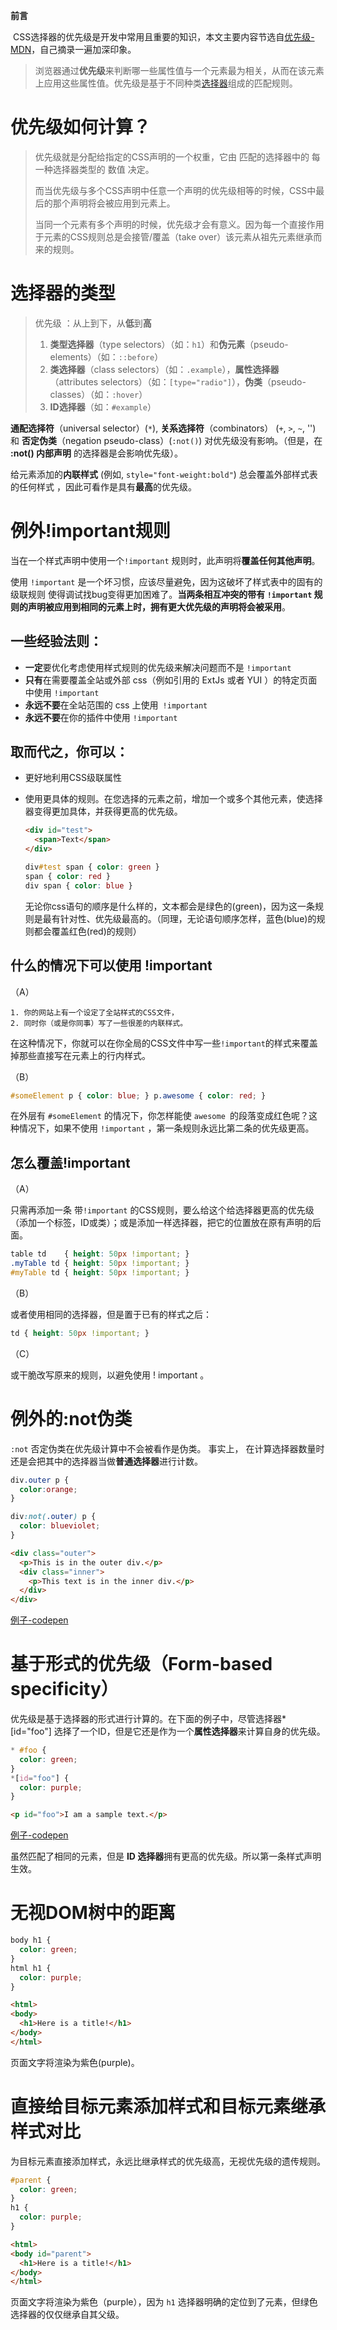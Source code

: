 **前言**

​	CSS选择器的优先级是开发中常用且重要的知识，本文主要内容节选自[优先级-MDN](https://developer.mozilla.org/zh-CN/docs/Web/CSS/Specificity)，自己摘录一遍加深印象。

>  	浏览器通过**优先级**来判断哪一些属性值与一个元素最为相关，从而在该元素上应用这些属性值。优先级是基于不同种类[选择器](#选择器的类型)组成的匹配规则。

# 优先级如何计算？

> 优先级就是分配给指定的CSS声明的一个权重，它由 匹配的选择器中的 每一种选择器类型的 数值 决定。
>
> 而当优先级与多个CSS声明中任意一个声明的优先级相等的时候，CSS中最后的那个声明将会被应用到元素上。
>
> 当同一个元素有多个声明的时候，优先级才会有意义。因为每一个直接作用于元素的CSS规则总是会接管/覆盖（take over）该元素从祖先元素继承而来的规则。

# 选择器的类型

>  优先级 ：从上到下，从**低**到**高**
>
> 1. **类型选择器**（type selectors）（如：`h1`）和**伪元素**（pseudo-elements）（如：`::before`）
> 2. **类选择器**（class selectors）（如：`.example`），**属性选择器**（attributes selectors）（如：`[type="radio"]`），**伪类**（pseudo-classes）（如：`:hover`）
> 3. **ID选择器**（如：`#example`）

**通配选择符**（universal selector）(`*`), **关系选择符**（combinators） (`+`, `>`, `~`, '')  和 **否定伪类**（negation pseudo-class）(`:not()`) 对优先级没有影响。（但是，在 **:not() 内部声明** 的选择器是会影响优先级）。

给元素添加的**内联样式** (例如, `style="font-weight:bold"`) 总会覆盖外部样式表的任何样式 ，因此可看作是具有**最高**的优先级。

# 例外!important规则

当在一个样式声明中使用一个`!important` 规则时，此声明将**覆盖任何其他声明**。

使用 `!important` 是一个坏习惯，应该尽量避免，因为这破坏了样式表中的固有的级联规则 使得调试找bug变得更加困难了。**当两条相互冲突的带有 `!important` 规则的声明被应用到相同的元素上时，拥有更大优先级的声明将会被采用**。

## 一些经验法则：

+ **一定**要优化考虑使用样式规则的优先级来解决问题而不是 `!important`
+ **只有**在需要覆盖全站或外部 css（例如引用的 ExtJs 或者 YUI ）的特定页面中使用 `!important`
+ **永远不要**在全站范围的 css 上使用` !important`
+ **永远不要**在你的插件中使用 `!important`

## 取而代之，你可以：

- 更好地利用CSS级联属性

- 使用更具体的规则。在您选择的元素之前，增加一个或多个其他元素，使选择器变得更加具体，并获得更高的优先级。

  ```html
  <div id="test">
    <span>Text</span>
  </div>
  ```

  ```css
  div#test span { color: green }
  span { color: red }
  div span { color: blue }
  ```

  无论你css语句的顺序是什么样的，文本都会是绿色的(green)，因为这一条规则是最有针对性、优先级最高的。（同理，无论语句顺序怎样，蓝色(blue)的规则都会覆盖红色(red)的规则）

## 什么的情况下可以使用 !important

（A）

```
1. 你的网站上有一个设定了全站样式的CSS文件，
2. 同时你（或是你同事）写了一些很差的内联样式。
```

在这种情况下，你就可以在你全局的CSS文件中写一些`!important`的样式来覆盖掉那些直接写在元素上的行内样式。

（B）

```css
#someElement p { color: blue; } p.awesome { color: red; }
```

在外层有 `#someElement` 的情况下，你怎样能使 `awesome `的段落变成红色呢？这种情况下，如果不使用 `!important` ，第一条规则永远比第二条的优先级更高。

## 怎么覆盖!important

（A）

只需再添加一条 带`!important` 的CSS规则，要么给这个给选择器更高的优先级（添加一个标签，ID或类）；或是添加一样选择器，把它的位置放在原有声明的后面。

```css
table td    { height: 50px !important; }
.myTable td { height: 50px !important; }
#myTable td { height: 50px !important; }	
```

（B）

或者使用相同的选择器，但是置于已有的样式之后： 

```css
td { height: 50px !important; }
```

（C）

或干脆改写原来的规则，以避免使用 ! important 。

# 例外的:not伪类

`:not` 否定伪类在优先级计算中不会被看作是伪类。 事实上， 在计算选择器数量时还是会把其中的选择器当做**普通选择器**进行计数。

```css
div.outer p {
  color:orange;
}

div:not(.outer) p {
  color: blueviolet;
}
```

```html
<div class="outer">
  <p>This is in the outer div.</p>
  <div class="inner">
    <p>This text is in the inner div.</p>
  </div>
</div>
```

[例子-codepen](https://codepen.io/clydeqin7/pen/GPEqro?&editable=true)

# 基于形式的优先级（Form-based specificity）

优先级是基于选择器的形式进行计算的。在下面的例子中，尽管选择器*[id="foo"] 选择了一个ID，但是它还是作为一个**属性选择器**来计算自身的优先级。

```css
* #foo {
  color: green;
}
*[id="foo"] {
  color: purple;
}
```

```HTML
<p id="foo">I am a sample text.</p>
```

[例子-codepen](https://codepen.io/clydeqin7/pen/EGXyXr?&editable=true)

虽然匹配了相同的元素，但是 **ID 选择器**拥有更高的优先级。所以第一条样式声明生效。

# 无视DOM树中的距离

```css
body h1 {
  color: green;
}
html h1 {
  color: purple;
}
```

```html
<html>
<body>
  <h1>Here is a title!</h1>
</body>
</html>
```

页面文字将渲染为紫色(purple)。

# 直接给目标元素添加样式和目标元素继承样式对比

为目标元素直接添加样式，永远比继承样式的优先级高，无视优先级的遗传规则。

```css
#parent {
  color: green;
}
h1 {
  color: purple;
}
```

```html
<html>
<body id="parent">
  <h1>Here is a title!</h1>
</body>
</html>
```

页面文字将渲染为紫色（purple），因为 `h1` 选择器明确的定位到了元素，但绿色选择器的仅仅继承自其父级。
